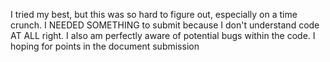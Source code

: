 I tried my best, but this was so hard to figure out, especially on a time crunch.
I NEEDED SOMETHING to submit because I don't understand code AT ALL right.
I also am perfectly aware of potential bugs within the code.
I hoping for points in the document submission
